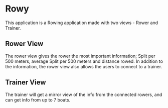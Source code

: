 # Rowy
This application is a Rowing application made with two views - Rower and Trainer. 
## Rower View
The rower view gives the rower the most important information; Split per 500 meters, average Split per 500 meters and distance rowed. In addition to the information, the rower view also allows the users to connect to a trainer. 
## Trainer View
The trainer will get a mirror view of the info from the connected rowers, and can get info from up to 7 boats.